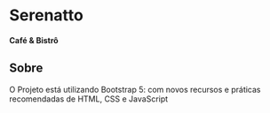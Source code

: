 <h1>Serenatto</h1>
<h4>Café & Bistrô</h4>

<h2>Sobre</h2>

<p>O Projeto está utilizando Bootstrap 5: com novos recursos e práticas recomendadas de HTML, CSS e JavaScript</p>
